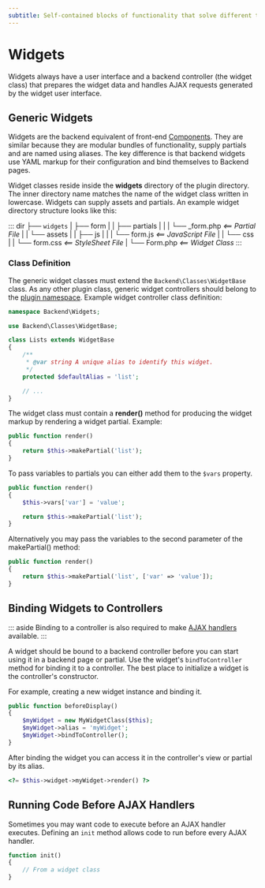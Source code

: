 ```yaml
---
subtitle: Self-contained blocks of functionality that solve different tasks.
---
```

# Widgets

Widgets always have a user interface and a backend controller (the widget class) that prepares the widget data and handles AJAX requests generated by the widget user interface.

## Generic Widgets

Widgets are the backend equivalent of front-end [Components](../cms/components.md). They are similar because they are modular bundles of functionality, supply partials and are named using aliases. The key difference is that backend widgets use YAML markup for their configuration and bind themselves to Backend pages.

Widget classes reside inside the **widgets** directory of the plugin directory. The inner directory name matches the name of the widget class written in lowercase. Widgets can supply assets and partials. An example widget directory structure looks like this:

::: dir
├── `widgets`
|   ├── form
|   |   ├── partials
|   |   |   └── _form.php _<== Partial File_
|   |   └── assets
|   |       ├── js
|   |       |   └── form.js _<== JavaScript File_
|   |       └── css
|   |           └── form.css _<== StyleSheet File_
|   └── Form.php _<== Widget Class_
:::

### Class Definition

The generic widget classes must extend the `Backend\Classes\WidgetBase` class. As any other plugin class, generic widget controllers should belong to the [plugin namespace](../system/plugins.md). Example widget controller class definition:

```php
namespace Backend\Widgets;

use Backend\Classes\WidgetBase;

class Lists extends WidgetBase
{
    /**
     * @var string A unique alias to identify this widget.
     */
    protected $defaultAlias = 'list';

    // ...
}
```

The widget class must contain a **render()** method for producing the widget markup by rendering a widget partial. Example:

```php
public function render()
{
    return $this->makePartial('list');
}
```

To pass variables to partials you can either add them to the `$vars` property.

```php
public function render()
{
    $this->vars['var'] = 'value';

    return $this->makePartial('list');
}
```

Alternatively you may pass the variables to the second parameter of the makePartial() method:

```php
public function render()
{
    return $this->makePartial('list', ['var' => 'value']);
}
```

## Binding Widgets to Controllers

::: aside
Binding to a controller is also required to make [AJAX handlers](ajax.md) available.
:::

A widget should be bound to a backend controller before you can start using it in a backend page or partial. Use the widget's `bindToController` method for binding it to a controller. The best place to initialize a widget is the controller's constructor.

For example, creating a new widget instance and binding it.

```php
public function beforeDisplay()
{
    $myWidget = new MyWidgetClass($this);
    $myWidget->alias = 'myWidget';
    $myWidget->bindToController();
}
```

After binding the widget you can access it in the controller's view or partial by its alias.

```php
<?= $this->widget->myWidget->render() ?>
```

## Running Code Before AJAX Handlers

Sometimes you may want code to execute before an AJAX handler executes. Defining an `init`  method allows code to run before every AJAX handler.

```php
function init()
{
    // From a widget class
}
```
